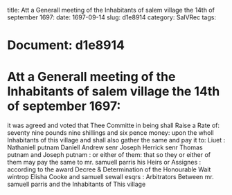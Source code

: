 title: Att a Generall meeting of the Inhabitants of salem village the 14th of september 1697:
date: 1697-09-14
slug: d1e8914
category: SalVRec
tags: 




# Document: d1e8914


# Att a Generall meeting of the Inhabitants of salem village the 14th of september 1697: 

it was agreed and voted that Thee Committe in being shall Raise a Rate of: seventy nine pounds nine shillings and six pence money: upon the wholl Inhabitants of this village and shall also gather the same and pay it to: Liuet : Nathaniell putnam Daniell Andrew senr Joseph Herrick senr Thomas putnam and Joseph putnam : or either of them: that so they or either of them may pay the same to mr. samuell parris his Heirs or Assignes : according to the award Decree & Determination of the Honourable Wait wintrop Elisha Cooke and samuell sewall esqrs : Arbitrators Between mr. samuell parris and the Inhabitants of This village
